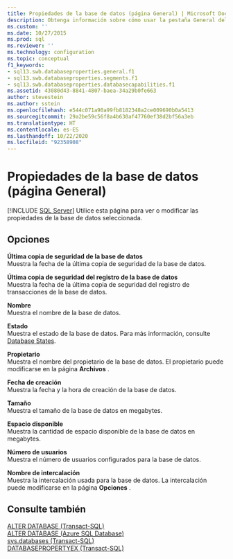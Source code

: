 ```yaml
---
title: Propiedades de la base de datos (página General) | Microsoft Docs
description: Obtenga información sobre cómo usar la pestaña General del cuadro de diálogo Propiedades de la base de datos para ver o modificar las propiedades de una base de datos.
ms.custom: ''
ms.date: 10/27/2015
ms.prod: sql
ms.reviewer: ''
ms.technology: configuration
ms.topic: conceptual
f1_keywords:
- sql13.swb.databaseproperties.general.f1
- sql13.swb.databaseproperties.segments.f1
- sql13.swb.databaseproperties.databasecapabilities.f1
ms.assetid: 43080d43-8841-4807-baea-34a29b0fe663
author: stevestein
ms.author: sstein
ms.openlocfilehash: e544c071a90a99fb8182348a2ce009690b0a5413
ms.sourcegitcommit: 29a2be59c56f8a4b630af47760ef38d2bf56a3eb
ms.translationtype: HT
ms.contentlocale: es-ES
ms.lasthandoff: 10/22/2020
ms.locfileid: "92358908"
---
```

# <a name="database-properties-general-page"></a>Propiedades de la base de datos (página General)
 [!INCLUDE [SQL Server](../../includes/applies-to-version/sqlserver.md)]
  Utilice esta página para ver o modificar las propiedades de la base de datos seleccionada.  
  
## <a name="options"></a>Opciones  
 **Última copia de seguridad de la base de datos**  
 Muestra la fecha de la última copia de seguridad de la base de datos.  
  
 **Última copia de seguridad del registro de la base de datos**  
 Muestra la fecha de la última copia de seguridad del registro de transacciones de la base de datos.  
  
 **Nombre**  
 Muestra el nombre de la base de datos.  
  
 **Estado**  
 Muestra el estado de la base de datos. Para más información, consulte [Database States](../../relational-databases/databases/database-states.md).  
  
 **Propietario**  
 Muestra el nombre del propietario de la base de datos. El propietario puede modificarse en la página **Archivos** .  
  
 **Fecha de creación**  
 Muestra la fecha y la hora de creación de la base de datos.  
  
 **Tamaño**  
 Muestra el tamaño de la base de datos en megabytes.  
  
 **Espacio disponible**  
 Muestra la cantidad de espacio disponible de la base de datos en megabytes.  
  
 **Número de usuarios**  
 Muestra el número de usuarios configurados para la base de datos.  
  
 **Nombre de intercalación**  
 Muestra la intercalación usada para la base de datos. La intercalación puede modificarse en la página **Opciones** .  
  
## <a name="see-also"></a>Consulte también  
 [ALTER DATABASE &#40;Transact-SQL&#41;](../../t-sql/statements/alter-database-transact-sql.md)   
 [ALTER DATABASE (Azure SQL Database)](../../t-sql/statements/alter-database-transact-sql.md)   
 [sys.databases &#40;Transact-SQL&#41;](../../relational-databases/system-catalog-views/sys-databases-transact-sql.md)   
 [DATABASEPROPERTYEX &#40;Transact-SQL&#41;](../../t-sql/functions/databasepropertyex-transact-sql.md)  
  
